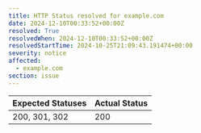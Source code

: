 ```yaml
---
title: HTTP Status resolved for example.com
date: 2024-12-10T00:33:52+00:00Z
resolved: True
resolvedWhen: 2024-12-10T00:33:52+00:00Z
resolvedStartTime: 2024-10-25T21:09:43.191474+00:00
severity: notice
affected:
  - example.com
section: issue
---
```


| Expected Statuses | Actual Status  |
|-------------------|----------------|
| 200, 301, 302 | 200 |
